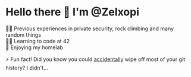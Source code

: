 <h1>Hello there 👋 I'm @Zelxopi</h1>

👩‍🎓 Previous experiences in private security, rock climbing and many random things<br />
👩‍💻 Learning to code at 42<br />
👾 Enjoying my homelab

⚡️ Fun fact! Did you know you could <ins>accidentally</ins> wipe off most of your git history? I didn't...

<!--
**Zelxopi/Zelxopi** is a ✨ _special_ ✨ repository because its `README.md` (this file) appears on your GitHub profile.

Here are some ideas to get you started:

- 🔭 I’m currently working on ...
- 🌱 I’m currently learning ...
- 👯 I’m looking to collaborate on ...
- 🤔 I’m looking for help with ...
- 💬 Ask me about ...
- 📫 How to reach me: ...
- 😄 Pronouns: ...
- ⚡ Fun fact: ...

-->
